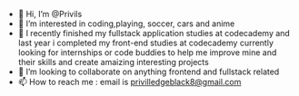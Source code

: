 - 👋 Hi, I’m @Privils
- 👀 I’m interested in coding,playing, soccer, cars and anime
- 🌱 I recently finished my fullstack application studies at codecademy and last year  i completed my front-end studies at codecademy currently looking for internships or code buddies to help me improve mine and their skills and create amaizing interesting projects
- 💞️ I’m looking to collaborate on anything frontend and fullstack related
- 📫 How to reach me : email is privilledgeblack8@gmail.com

<!---
Privils/Privils is a ✨ special ✨ repository because its `README.md` (this file) appears on your GitHub profile.
You can click the Preview link to take a look at your changes.
--->
